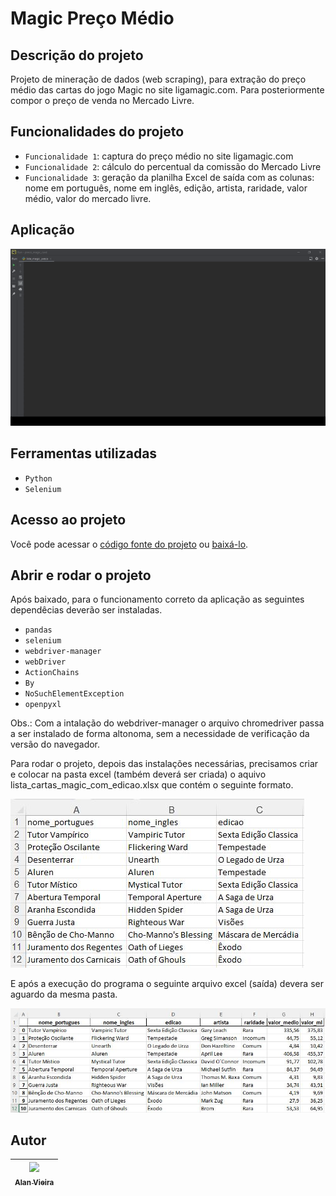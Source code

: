 # Magic Preço Médio
## Descrição do projeto
Projeto de mineração de dados (web scraping), para extração do preço médio das cartas do jogo Magic no site ligamagic.com. Para posteriormente compor o preço de venda no Mercado Livre. 

## Funcionalidades do projeto

- `Funcionalidade 1`: captura do preço médio no site ligamagic.com
- `Funcionalidade 2`: cálculo do percentual da comissão do Mercado Livre
- `Funcionalidade 3`: geração da planilha Excel de saída com as colunas: nome em português, nome em inglês, edição, artista, raridade, valor médio, valor do mercado livre.

## Aplicação

![Magic Preço Médio](./img/gif_rapido.gif)

## Ferramentas utilizadas
- `Python`
- `Selenium`

## Acesso ao projeto

Você pode acessar o [código fonte do projeto](https://github.com/alan-vieira/preco_magic_card/blob/master/lista_magic_preco.py) ou [baixá-lo](https://github.com/alan-vieira/preco_magic_card/archive/refs/heads/master.zip).

## Abrir e rodar o projeto
Após baixado, para o funcionamento correto da aplicação as seguintes dependêcias deverão ser instaladas.

- `pandas`
- `selenium`
- `webdriver-manager`
- `webDriver`
- `ActionChains`
- `By`
- `NoSuchElementException`
- `openpyxl`

Obs.: Com a intalação do webdriver-manager o arquivo chromedriver passa a ser instalado de forma altonoma, sem a necessidade de verificação da versão do navegador.

Para rodar o projeto, depois das instalações necessárias, precisamos criar e colocar na pasta excel (também deverá ser criada) o aquivo lista_cartas_magic_com_edicao.xlsx que contém o seguinte formato.

![Arquivo Excel de Entrada](./img/lista_cartas.JPG)

E após a execução do programa o seguinte arquivo excel (saída) devera ser aguardo da mesma pasta.

![Aquivo Excel de Saída](./img/saida_cartas.JPG)

## Autor

| [<img src="https://avatars.githubusercontent.com/alan-vieira" width=115><br><sub>Alan Vieira</sub>](https://github.com/alan-vieira) |
| :---: |
